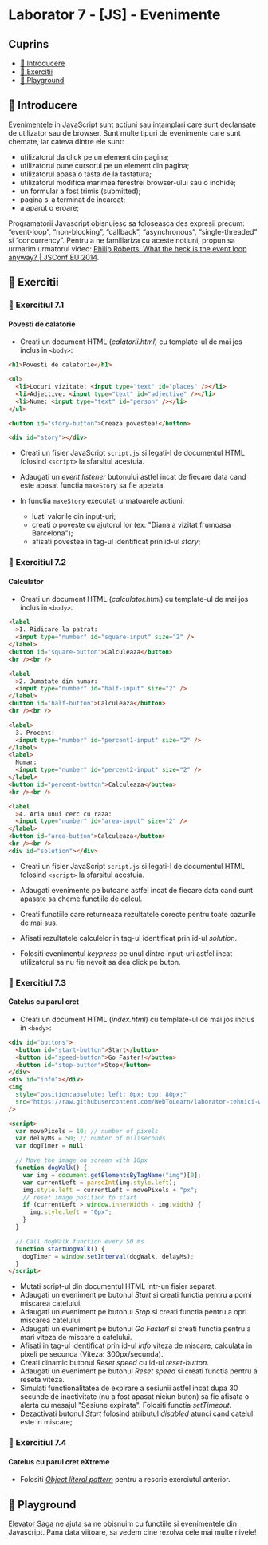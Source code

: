 # Laborator 7 - [JS] - Evenimente

## Cuprins

- [🦉 Introducere](#🦉-Introducere)
- [🎢 Exercitii](##🎢-Exercitii)
- [🚀 Playground](#🚀-Playground)

## 🦉 Introducere

[Evenimentele](https://developer.mozilla.org/en-US/docs/Web/Events) in JavaScript sunt actiuni sau intamplari care sunt declansate de utilizator sau de browser.
Sunt multe tipuri de evenimente care sunt chemate, iar cateva dintre ele sunt:

- utilizatorul da click pe un element din pagina;
- utilizatorul pune cursorul pe un element din pagina;
- utilizatorul apasa o tasta de la tastatura;
- utilizatorul modifica marimea ferestrei browser-ului sau o inchide;
- un formular a fost trimis (submitted);
- pagina s-a terminat de incarcat;
- a aparut o eroare;

Programatorii Javascript obisnuiesc sa foloseasca des expresii precum: “event-loop”, “non-blocking”, “callback”, “asynchronous”, “single-threaded” si “concurrency”. Pentru a ne familiariza cu aceste notiuni, propun sa urmarim urmatorul video:
[Philip Roberts: What the heck is the event loop anyway? | JSConf EU 2014](https://www.youtube.com/watch?v=8aGhZQkoFbQ&t=420s).

## 🎢 Exercitii

### 💪 Exercitiul 7.1

#### Povesti de calatorie

- Creati un document HTML (_calatorii.html_) cu template-ul de mai jos inclus in `<body>`:

```html
<h1>Povesti de calatorie</h1>

<ul>
  <li>Locuri vizitate: <input type="text" id="places" /></li>
  <li>Adjective: <input type="text" id="adjective" /></li>
  <li>Nume: <input type="text" id="person" /></li>
</ul>

<button id="story-button">Creaza povestea!</button>

<div id="story"></div>
```

- Creati un fisier JavaScript `script.js` si legati-l de documentul HTML folosind `<script>` la sfarsitul acestuia.
- Adaugati un _event listener_ butonului astfel incat de fiecare data cand este apasat functia `makeStory` sa fie apelata.
- In functia `makeStory` executati urmatoarele actiuni:

  - luati valorile din input-uri;
  - creati o poveste cu ajutorul lor (ex: "Diana a vizitat frumoasa Barcelona");
  - afisati povestea in tag-ul identificat prin id-ul _story_;

### 💪 Exercitiul 7.2

#### Calculator

- Creati un document HTML (_calculator.html_) cu template-ul de mai jos inclus in `<body>`:

```html
<label
  >1. Ridicare la patrat:
  <input type="number" id="square-input" size="2" />
</label>
<button id="square-button">Calculeaza</button>
<br /><br />

<label
  >2. Jumatate din numar:
  <input type="number" id="half-input" size="2" />
</label>
<button id="half-button">Calculeaza</button>
<br /><br />

<label>
  3. Procent:
  <input type="number" id="percent1-input" size="2" />
</label>
<label>
  Numar:
  <input type="number" id="percent2-input" size="2" />
</label>
<button id="percent-button">Calculeaza</button>
<br /><br />

<label
  >4. Aria unui cerc cu raza:
  <input type="number" id="area-input" size="2" />
</label>
<button id="area-button">Calculeaza</button>
<br /><br />
<div id="solution"></div>
```

- Creati un fisier JavaScript `script.js` si legati-l de documentul HTML folosind `<script>` la sfarsitul acestuia.
- Adaugati evenimente pe butoane astfel incat de fiecare data cand sunt apasate sa cheme functiile de calcul.
- Creati functiile care returneaza rezultatele corecte pentru toate cazurile de mai sus.
- Afisati rezultatele calculelor in tag-ul identificat prin id-ul _solution_.

- Folositi evenimentul _keypress_ pe unul dintre input-uri astfel incat utilizatorul sa nu fie nevoit sa dea click pe buton.

### 💪 Exercitiul 7.3

#### Catelus cu parul cret

- Creati un document HTML (_index.html_) cu template-ul de mai jos inclus in `<body>`:

```html
<div id="buttons">
  <button id="start-button">Start</button>
  <button id="speed-button">Go Faster!</button>
  <button id="stop-button">Stop</button>
</div>
<div id="info"></div>
<img
  style="position:absolute; left: 0px; top: 80px;"
  src="https://raw.githubusercontent.com/WebToLearn/laborator-tehnici-web/master/doc/laborator-7/dog.gif"
/>

<script>
  var movePixels = 10; // number of pixels
  var delayMs = 50; // number of miliseconds
  var dogTimer = null;

  // Move the image on screen with 10px
  function dogWalk() {
    var img = document.getElementsByTagName("img")[0];
    var currentLeft = parseInt(img.style.left);
    img.style.left = currentLeft + movePixels + "px";
    // reset image position to start
    if (currentLeft > window.innerWidth - img.width) {
      img.style.left = "0px";
    }
  }

  // Call dogWalk function every 50 ms
  function startDogWalk() {
    dogTimer = window.setInterval(dogWalk, delayMs);
  }
</script>
```

- Mutati script-ul din documentul HTML intr-un fisier separat.
- Adaugati un eveniment pe butonul _Start_ si creati functia pentru a porni miscarea catelului.
- Adaugati un eveniment pe butonul _Stop_ si creati functia pentru a opri miscarea catelului.
- Adaugati un eveniment pe butonul _Go Faster!_ si creati functia pentru a mari viteza de miscare a catelului.
- Afisati in tag-ul identificat prin id-ul _info_ viteza de miscare, calculata in pixeli pe secunda (Viteza: 300px/secunda).
- Creati dinamic butonul _Reset speed_ cu id-ul _reset-button_.
- Adaugati un eveniment pe butonul _Reset speed_ si creati functia pentru a reseta viteza.
- Simulati functionalitatea de expirare a sesiunii astfel incat dupa 30 secunde de inactivitate (nu a fost apasat niciun buton) sa fie afisata o alerta cu mesajul "Sesiune expirata". Folositi functia _setTimeout_.
- Dezactivati butonul _Start_ folosind atributul _disabled_ atunci cand catelul este in miscare;

### 🎁 Exercitiul 7.4

#### Catelus cu parul cret eXtreme

- Folositi _[Object literal pattern](https://addyosmani.com/resources/essentialjsdesignpatterns/book/#modulepatternjavascript)_ pentru a rescrie exerciutul anterior.

## 🚀 Playground

[Elevator Saga](https://play.elevatorsaga.com/) ne ajuta sa ne obisnuim cu functiile si evenimentele din Javascript. Pana data viitoare, sa vedem cine rezolva cele mai multe nivele!
